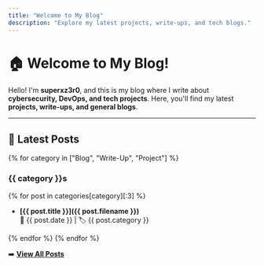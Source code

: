 ```yaml
---
title: "Welcome to My Blog"
description: "Explore my latest projects, write-ups, and tech blogs."
---
```


# 🏠 Welcome to My Blog!

Hello! I'm **superxz3r0**, and this is my blog where I write about **cybersecurity, DevOps, and tech projects**. Here, you'll find my latest **projects, write-ups, and general blogs**.

---

## 📝 Latest Posts  

{% for category in ["Blog", "Write-Up", "Project"] %}
### {{ category }}s

{% for post in categories[category][:3] %}  <!-- Show only the latest 3 posts -->
- **[{{ post.title }}]({{ post.filename }})**  
  📅 {{ post.date }} | 🏷️ {{ post.category }}

{% endfor %}
{% endfor %}

➡️ **[View All Posts](blog/index.md)**  
